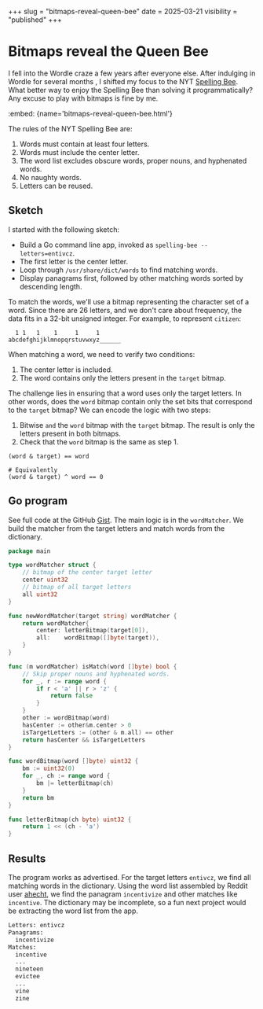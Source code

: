 +++
slug = "bitmaps-reveal-queen-bee"
date = 2025-03-21
visibility = "published"
+++

# Bitmaps reveal the Queen Bee

I fell into the Wordle craze a few years after everyone else. After indulging in
Wordle for several months , I shifted my focus to the NYT [Spelling Bee]. What
better way to enjoy the Spelling Bee than solving it programmatically? Any
excuse to play with bitmaps is fine by me.

:embed: {name='bitmaps-reveal-queen-bee.html'}

[Spelling Bee]: https://www.nytimes.com/puzzles/spelling-bee

The rules of the NYT Spelling Bee are:

1. Words must contain at least four letters.
2. Words must include the center letter.
3. The word list excludes obscure words, proper nouns, and hyphenated words.
4. No naughty words.
5. Letters can be reused.

## Sketch

I started with the following sketch:

- Build a Go command line app, invoked as `spelling-bee --letters=entivcz`.
- The first letter is the center letter.
- Loop through `/usr/share/dict/words` to find matching words.
- Display panagrams first, followed by other matching words sorted by descending
  length.

To match the words, we'll use a bitmap representing the character set of a word.
Since there are 26 letters, and we don't care about frequency, the data fits in
a 32-bit unsigned integer. For example, to represent `citizen`:

```
  1 1   1    1     1     1      
abcdefghijklmnopqrstuvwxyz______
```

When matching a word, we need to verify two conditions:

1. The center letter is included.
2. The word contains only the letters present in the `target` bitmap.

The challenge lies in ensuring that a word uses only the target letters. In
other words, does the `word` bitmap contain only the set bits that correspond to
the `target` bitmap? We can encode the logic with two steps:

1. Bitwise `and` the `word` bitmap with the `target` bitmap. The result is only
   the letters present in both bitmaps.
2. Check that the `word` bitmap is the same as step 1.

```
(word & target) == word

# Equivalently
(word & target) ^ word == 0 
```

## Go program

See full code at the GitHub [Gist]. The main logic is in the `wordMatcher`.
We build the matcher from the target letters and match words from the
dictionary.

[Gist]: https://gist.github.com/jschaf/c7e282cb092df2e5ae80254d13e3b8a3

```go {description="match words with bitmaps"}
package main

type wordMatcher struct {
	// bitmap of the center target letter
	center uint32
	// bitmap of all target letters
	all uint32
}

func newWordMatcher(target string) wordMatcher {
	return wordMatcher{
		center: letterBitmap(target[0]),
		all:    wordBitmap([]byte(target)),
	}
}

func (m wordMatcher) isMatch(word []byte) bool {
	// Skip proper nouns and hyphenated words.
	for _, r := range word {
		if r < 'a' || r > 'z' {
			return false
		}
	}
	other := wordBitmap(word)
	hasCenter := other&m.center > 0
	isTargetLetters := (other & m.all) == other
	return hasCenter && isTargetLetters
}

func wordBitmap(word []byte) uint32 {
	bm := uint32(0)
	for _, ch := range word {
		bm |= letterBitmap(ch)
	}
	return bm
}

func letterBitmap(ch byte) uint32 {
	return 1 << (ch - 'a')
}
```

## Results

The program works as advertised. For the target letters `entivcz`, we find all
matching words in the dictionary. Using the word list assembled by Reddit user
[ahecht], we find the panagram `incentivize` and other matches like `incentive`.
The dictionary may be incomplete, so a fun next project would be extracting the
word list from the app.

[ahecht]: https://old.reddit.com/r/NYTSpellingBee/comments/zzdo3q/rebuilding_spelling_bee_for_fun_what_dictionary/

```txt
Letters: entivcz
Panagrams:
  incentivize
Matches:
  incentive
  ...
  nineteen
  evictee
  ...
  vine
  zine
```

